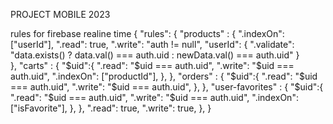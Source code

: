 PROJECT MOBILE 2023

rules for firebase realine time
    {
      "rules": {
        "products" : {
              ".indexOn": ["userId"],
          		".read": true,
              ".write": "auth != null",
        			"userId": {
                ".validate": "data.exists() ? data.val() === auth.uid : newData.val() === auth.uid"
              }    
        },
        "carts" : {
              "$uid":{
                ".read": "$uid === auth.uid",
                ".write": "$uid === auth.uid",
                ".indexOn": ["productId"],
              },
            },
        "orders" : {
              "$uid":{
                ".read": "$uid === auth.uid",
                ".write": "$uid === auth.uid",
              },
            },
        "user-favorites" : {
              "$uid":{
                ".read": "$uid === auth.uid",
                ".write": "$uid === auth.uid",
                ".indexOn": ["isFavorite"],
              },
            },
      ".read": true,
      ".write": true,
      },
    }
